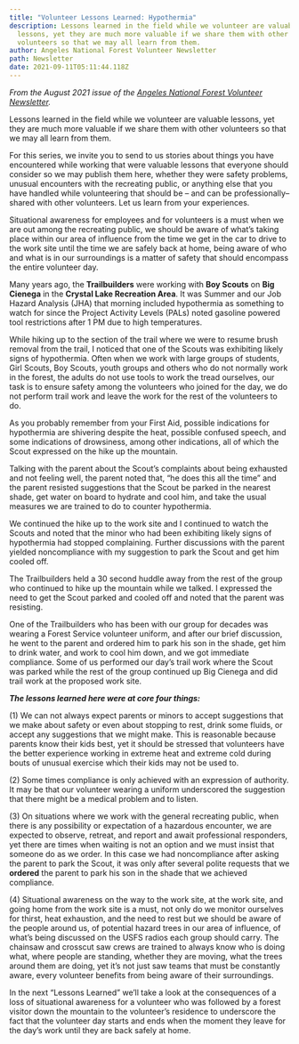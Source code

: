 ```yaml
---
title: "Volunteer Lessons Learned: Hypothermia"
description: Lessons learned in the field while we volunteer are valuable
  lessons, yet they are much more valuable if we share them with other
  volunteers so that we may all learn from them.
author: Angeles National Forest Volunteer Newsletter
path: Newsletter
date: 2021-09-11T05:11:44.118Z
---
```

*From the August 2021 issue of the [Angeles National Forest Volunteer Newsletter](/newsletter).*

Lessons learned in the field while we volunteer are valuable lessons, yet they are much more valuable if we share them with other volunteers so that we may all learn from them.

For this series, we invite you to send to us stories about things you have encountered while working that were valuable lessons that everyone should consider so we may publish them here, whether they were safety problems, unusual encounters with the recreating public, or anything else that you have handled while volunteering that should be – and can be professionally– shared with other volunteers. Let us learn from your experiences.

Situational awareness for employees and for volunteers is a must when we are out among the recreating public, we should be aware of what’s taking place within our area of influence from the time we get in the car to drive to the work site until the time we are safely back at home, being aware of who and what is in our surroundings is a matter of safety that should encompass the entire volunteer day.

Many years ago, the **Trailbuilders** were working with **Boy Scouts** on **Big Cienega** in the **Crystal Lake Recreation Area**. It was Summer and our Job Hazard Analysis (JHA) that morning included hypothermia as something to watch for since the Project Activity Levels (PALs) noted gasoline powered tool restrictions after 1 PM due to high temperatures.

While hiking up to the section of the trail where we were to resume brush removal from the trail, I noticed that one of the Scouts was exhibiting likely signs of hypothermia. Often when we work with large groups of students, Girl Scouts, Boy Scouts, youth groups and others who do not normally work in the forest, the adults do not use tools to work the tread ourselves, our task is to ensure safety among the volunteers who joined for the day, we do not perform trail work and leave the work for the rest of the volunteers to do.

As you probably remember from your First Aid, possible indications for hypothermia are shivering despite the heat, possible confused speech, and some indications of drowsiness, among other indications, all of which the Scout expressed on the hike up the mountain.

Talking with the parent about the Scout’s complaints about being exhausted and not feeling well, the parent noted that, “he does this all the time” and the parent resisted suggestions that the Scout be parked in the nearest shade, get water on board to hydrate and cool him, and take the usual measures we are trained to do to counter hypothermia.

We continued the hike up to the work site and I continued to watch the Scouts and noted that the minor who had been exhibiting likely signs of hypothermia had stopped complaining. Further discussions with the parent yielded noncompliance with my suggestion to park the Scout and get him cooled off.

The Trailbuilders held a 30 second huddle away from the rest of the group who continued to hike up the mountain while we talked. I expressed the need to get the Scout parked and cooled off and noted that the parent was resisting.

One of the Trailbuilders who has been with our group for decades was wearing a Forest Service volunteer uniform, and after our brief discussion, he went to the parent and ordered him to park his son in the shade, get him to drink water, and work to cool him down, and we got immediate compliance. Some of us performed our day’s trail work where the Scout was parked while the rest of the group continued up Big Cienega and did trail work at the proposed work site.

***The lessons learned here were at core four things:*** 

(1) We can not always expect parents or minors to accept suggestions that we make about safety or even about stopping to rest, drink some fluids, or accept any suggestions that we might make. This is reasonable because parents know their kids best, yet it should be stressed that volunteers have the better experience working in extreme heat and extreme cold during bouts of unusual exercise which their kids may not be used to.

(2) Some times compliance is only achieved with an expression of authority. It may be that our volunteer wearing a uniform underscored the suggestion that there might be a medical problem and to listen.

(3) On situations where we work with the general recreating public, when there is any possibility or expectation of a hazardous encounter, we are expected to observe, retreat, and report and await professional responders, yet there are times when waiting is not an option and we must insist that someone do as we order. In this case we had noncompliance after asking the parent to park the Scout, it was only after several polite requests that we **ordered** the parent to park his son in the shade that we achieved compliance.

(4) Situational awareness on the way to the work site, at the work site, and going home from the work site is a must, not only do we monitor ourselves for thirst, heat exhaustion, and the need to rest but we should be aware of the people around us, of potential hazard trees in our area of influence, of what’s being discussed on the USFS radios each group should carry. The chainsaw and crosscut saw crews are trained to always know who is doing what, where people are standing, whether they are moving, what the trees around them are doing, yet it’s not just saw teams that must be constantly aware, every volunteer benefits from being aware of their surroundings.

In the next “Lessons Learned” we’ll take a look at the consequences of a loss of situational awareness for a volunteer who was followed by a forest visitor down the mountain to the volunteer’s residence to underscore the fact that the volunteer day starts and ends when the moment they leave for the day’s work until they are back safely at home.

